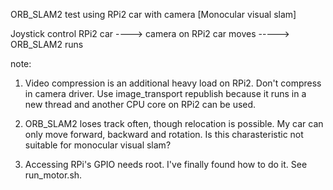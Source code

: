 
ORB_SLAM2 test using RPi2 car with camera
[Monocular visual slam]

Joystick control RPi2 car ----> camera on RPi2 car moves -----> ORB_SLAM2 runs 

note:

1. Video compression is an additional heavy load on RPi2. Don't compress in camera driver. Use image_transport republish because it runs in a new thread and another CPU core on RPi2 can be used.  

2. ORB_SLAM2 loses track often, though relocation is possible. My car can only move forward, backward and rotation. Is this charasteristic not suitable for monocular visual slam?  
 
3. Accessing RPi's GPIO needs root. I've finally found how to do it. See run_motor.sh.  

